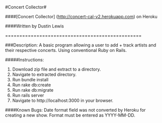 #Concert Collector#

####[Concert Collector] (http://concert-cal-v2.herokuapp.com) on Heroku

####Written by Dustin Lewis

================================================

###Description:
A basic program allowing a user to add + track artists and their respective concerts. Using conventional Ruby on Rails.

#####Instructions:
1. Download zip file and extract to a directory.
2. Navigate to extracted directory.
3. Run bundle install
4. Run rake db:create
5. Run rake db:migrate
6. Run rails server
7. Navigate to http://localhost:3000 in your browser.

####Known Bugs:
Date format field was not converted by Heroku for creating a new show. Format must be entered as YYYY-MM-DD.

